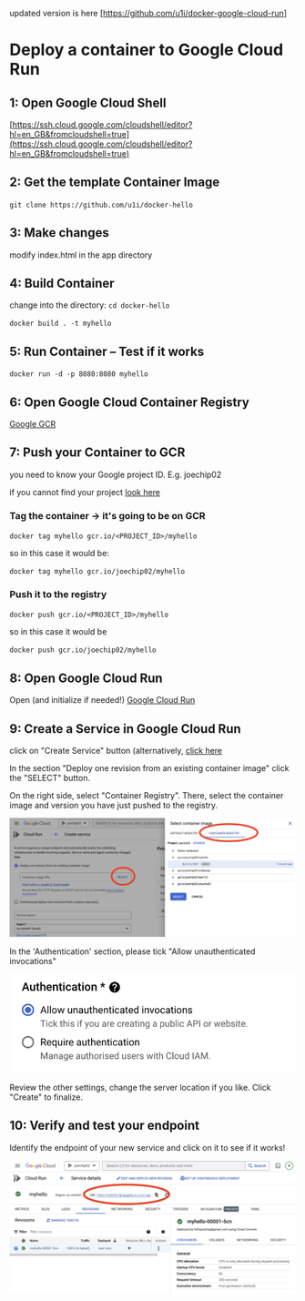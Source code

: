 updated version is here [https://github.com/u1i/docker-google-cloud-run]

# Deploy a container to Google Cloud Run

## 1: Open Google Cloud Shell

[https://ssh.cloud.google.com/cloudshell/editor?hl=en_GB&fromcloudshell=true](https://ssh.cloud.google.com/cloudshell/editor?hl=en_GB&fromcloudshell=true)

## 2: Get the template Container Image

`git clone https://github.com/u1i/docker-hello`

## 3: Make changes

modify index.html in the app directory

## 4: Build Container

change into the directory: 
`cd docker-hello`

`docker build . -t myhello`

## 5: Run Container – Test if it works

`docker run -d -p 8080:8080 myhello`

## 6: Open Google Cloud Container Registry

[Google GCR](https://console.cloud.google.com/gcr)

## 7: Push your Container to GCR

you need to know your Google project ID. E.g. joechip02

if you cannot find your project [look here](https://console.cloud.google.com/billing/projects)

### Tag the container -> it's going to be on GCR
`docker tag myhello gcr.io/<PROJECT_ID>/myhello`

so in this case it would be:

`docker tag myhello gcr.io/joechip02/myhello`

### Push it to the registry

`docker push gcr.io/<PROJECT_ID>/myhello`

so in this case it would be

`docker push gcr.io/joechip02/myhello`

## 8: Open Google Cloud Run

Open (and initialize if needed!) [Google Cloud Run](https://console.cloud.google.com/run)

## 9: Create a Service in Google Cloud Run

click on "Create Service" button (alternatively, [click here](https://console.cloud.google.com/run/create?project=joechip02)

In the section "Deploy one revision from an existing container image" click the "SELECT" button.

On the right side, select "Container Registry". There, select the container image and version you have just pushed to the registry.

![](gcrun-myhello.jpg)

In the 'Authentication' section, please tick "Allow unauthenticated invocations"

![](gcrun-auth.png)

Review the other settings, change the server location if you like. Click "Create" to finalize.

## 10: Verify and test your endpoint

Identify the endpoint of your new service and click on it to see if it works!

![](gcrun-run.jpg)







